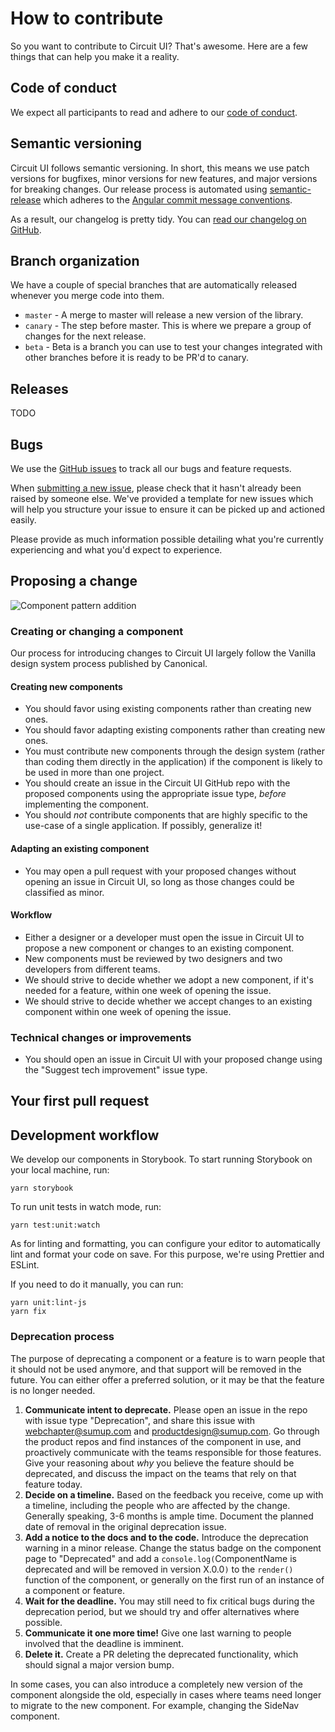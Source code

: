 # How to contribute

So you want to contribute to Circuit UI? That's awesome. Here are a few
things that can help you make it a reality.

## Code of conduct

We expect all participants to read and adhere to our [code of conduct](/CODE_OF_CONDUCT.md).

## Semantic versioning

Circuit UI follows semantic versioning. In short, this means we use patch versions
for bugfixes, minor versions for new features, and major versions for
breaking changes. Our release process is automated using [semantic-release](https://github.com/semantic-release/semantic-release)
which adheres to the [Angular commit message conventions](https://github.com/angular/angular.js/blob/master/DEVELOPERS.md#-git-commit-guidelines).

As a result, our changelog is pretty tidy. You can [read our changelog on GitHub](https://github.com/sumup/circuit-ui/releases).

## Branch organization

We have a couple of special branches that are automatically released whenever
you merge code into them.

- `master` - A merge to master will release a new version of the library.
- `canary` - The step before master. This is where we prepare a group of
  changes for the next release.
- `beta` - Beta is a branch you can use to test your changes integrated with
  other branches before it is ready to be PR'd to canary.

## Releases

TODO

## Bugs

We use the [GitHub issues](https://github.com/sumup/circuit-ui/issues) to track
all our bugs and feature requests.

When [submitting a new issue](https://github.com/sumup/circuit-ui/issues/new),
please check that it hasn't already been raised by someone else. We've provided
a template for new issues which will help you structure your issue to ensure it
can be picked up and actioned easily.

Please provide as much information possible detailing what you're currently
experiencing and what you'd expect to experience.

## Proposing a change

![Component pattern addition](/component-addition-flowchart.png)

### Creating or changing a component

Our process for introducing changes to Circuit UI largely follow the Vanilla
design system process published by Canonical.

#### Creating new components

- You should favor using existing components rather than creating new ones.
- You should favor adapting existing components rather than creating new ones.
- You must contribute new components through the design system (rather than
  coding them directly in the application) if the component is likely to be
  used in more than one project.
- You should create an issue in the Circuit UI GitHub repo with the proposed
  components using the appropriate issue type, _before_ implementing the
  component.
- You should _not_ contribute components that are highly specific to the
  use-case of a single application. If possibly, generalize it!

#### Adapting an existing component

- You may open a pull request with your proposed changes without opening an
  issue in Circuit UI, so long as those changes could be classified as
  minor.

#### Workflow

- Either a designer or a developer must open the issue in Circuit UI to propose
  a new component or changes to an existing component.
- New components must be reviewed by two designers and two developers from
  different teams.
- We should strive to decide whether we adopt a new component, if it's needed
  for a feature, within one week of opening the issue.
- We should strive to decide whether we accept changes to an existing
  component within one week of opening the issue.

### Technical changes or improvements

- You should open an issue in Circuit UI with your proposed change using the
  "Suggest tech improvement" issue type.

## Your first pull request

## Development workflow

We develop our components in Storybook. To start running Storybook on your
local machine, run:

```
yarn storybook
```

To run unit tests in watch mode, run:

```
yarn test:unit:watch
```

As for linting and formatting, you can configure your editor to automatically
lint and format your code on save. For this purpose, we're using Prettier
and ESLint.

If you need to do it manually, you can run:

```
yarn unit:lint-js
yarn fix
```

### Deprecation process

The purpose of deprecating a component or a feature is to warn people that
it should not be used anymore, and that support will be removed in the future.
You can either offer a preferred solution, or it may be that the feature is
no longer needed.

1. **Communicate intent to deprecate.** Please open an issue in the repo with
   issue type "Deprecation", and share this issue with webchapter@sumup.com and
   productdesign@sumup.com. Go through the product repos and find instances of
   the component in use, and proactively communicate with the teams responsible
   for those features. Give your reasoning about _why_ you believe the feature
   should be deprecated, and discuss the impact on the teams that rely on
   that feature today. 
2. **Decide on a timeline.** Based on the feedback you receive, come up with
   a timeline, including the people who are affected by the change. Generally
   speaking, 3-6 months is ample time. Document the planned date of removal
   in the original deprecation issue.
3. **Add a notice to the docs and to the code.** Introduce the deprecation
   warning in a minor release. Change the status badge on the component page
   to "Deprecated" and add a `console.log(`ComponentName is deprecated and will be removed in version X.0.0`)`
   to the `render()` function of the component, or generally on the first
   run of an instance of a component or feature.
4. **Wait for the deadline.** You may still need to fix critical bugs during the
   deprecation period, but we should try and offer alternatives where possible.
5. **Communicate it one more time!** Give one last warning to people involved
   that the deadline is imminent.
6. **Delete it.** Create a PR deleting the deprecated functionality, which should
   signal a major version bump.

In some cases, you can also introduce a completely new version of the component
alongside the old, especially in cases where teams need longer to migrate
to the new component. For example, changing the SideNav component.
